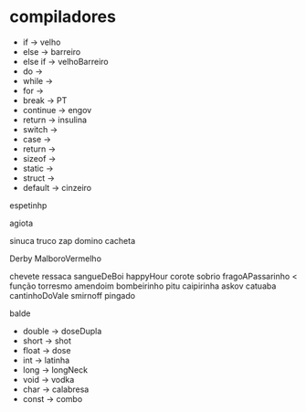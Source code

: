 # compiladores

* if -> velho
* else -> barreiro
* else if -> velhoBarreiro
* do ->
* while -> 
* for -> 
* break -> PT
* continue -> engov
* return -> insulina
* switch -> 
* case -> 
* return -> 
* sizeof -> 
* static -> 
* struct -> 
* default -> cinzeiro


espetinhp

agiota 

sinuca
truco
zap
domino
cacheta

Derby
MalboroVermelho

chevete
ressaca
sangueDeBoi
happyHour
corote
sobrio
fragoAPassarinho < função
torresmo
amendoim
bombeirinho
pitu
caipirinha
askov
catuaba
cantinhoDoVale
smirnoff
pingado

balde

* double -> doseDupla
* short -> shot
* float -> dose
* int -> latinha
* long -> longNeck
* void -> vodka
* char -> calabresa
* const -> combo





